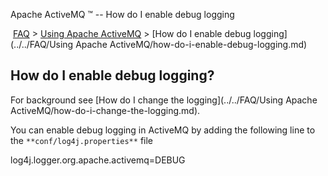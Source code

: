 Apache ActiveMQ ™ -- How do I enable debug logging 

 [FAQ](/FAQ/index.md) > [Using Apache ActiveMQ](../../FAQ/using-apache-activemq.md) > [How do I enable debug logging](../../FAQ/Using Apache ActiveMQ/how-do-i-enable-debug-logging.md)


How do I enable debug logging?
------------------------------

For background see [How do I change the logging](../../FAQ/Using Apache ActiveMQ/how-do-i-change-the-logging.md).

You can enable debug logging in ActiveMQ by adding the following line to the `**conf/log4j.properties**` file

log4j.logger.org.apache.activemq=DEBUG

